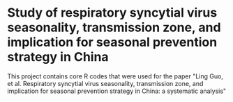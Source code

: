 # Study of respiratory syncytial virus seasonality, transmission zone, and implication for seasonal prevention strategy in China
This project contains core R codes that were used for the paper "Ling Guo, et al. Respiratory syncytial virus seasonality, transmission zone, and implication for seasonal prevention strategy in China: a systematic analysis"
